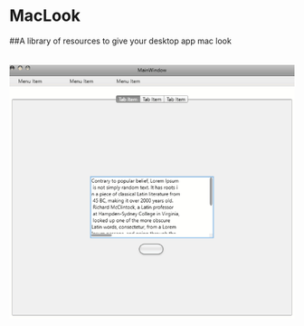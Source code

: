 # MacLook
##A library of resources to give your desktop app mac look
<br /><br /><br />
![alt tag](https://raw.githubusercontent.com/iskenxan/MacLook/master/readme_gifs/whole.gif)

